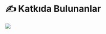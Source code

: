# ✍ Katkıda Bulunanlar
<a href="https://github.com/Netkreatif/XenForo/graphs/contributors">
  <img src="https://contrib.rocks/image?repo=Netkreatif/XenForo"/>
</a>
